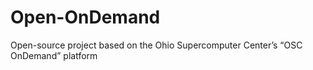 # Open-OnDemand
Open-source project based on the Ohio Supercomputer Center’s “OSC OnDemand” platform
